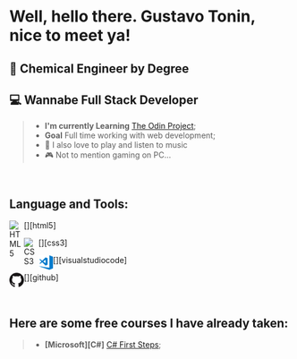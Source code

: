 <!--


- 📫 How to reach me: ...

-->

# **Well, hello there. Gustavo Tonin, nice to meet ya!**

## 🧪 Chemical Engineer by Degree

## 💻 Wannabe Full Stack Developer

> - **I'm currently Learning** [The Odin Project](https://www.theodinproject.com);
> - **Goal** Full time working with web development;
> - 🎵 I also love to play and listen to music
> - 🎮 Not to mention gaming on PC...

<br>

## Language and Tools:

[<img align="left" alt="HTML5" width="26px" src="https://www.flaticon.com/svg/static/icons/svg/1216/1216733.svg" />][html5]

[<img align="left" alt="CSS3" width="26px" src="https://raw.githubusercontent.com/github/explore/6c6508f34230f0ac0d49e847a326429eefbfc030/topics/css/css.pngg" />][css3]

[<img align="left" alt="Visual Studio Code" width="26px" src="https://raw.githubusercontent.com/github/explore/80688e429a7d4ef2fca1e82350fe8e3517d3494d/topics/visual-studio-code/visual-studio-code.png" />][visualstudiocode]

[<img align="left" alt="GitHub" width="26px" src="https://raw.githubusercontent.com/github/explore/78df643247d429f6cc873026c0622819ad797942/topics/github/github.png" />][github]

<br>

## Here are some free courses I have already taken:

> - **\[Microsoft]\[C#]** [C# First Steps]([MicrosoftFirsSteps]);
